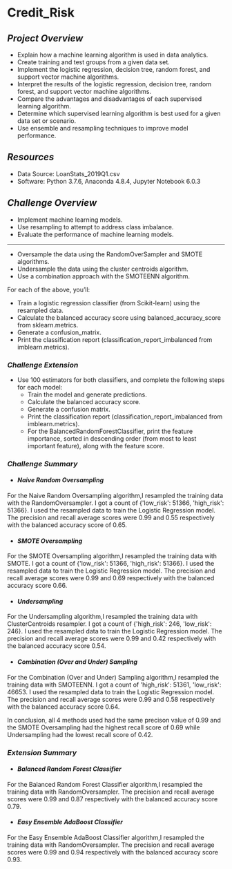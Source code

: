 # Credit_Risk

## ***Project Overview***

  * Explain how a machine learning algorithm is used in data analytics.
  * Create training and test groups from a given data set.
  * Implement the logistic regression, decision tree, random forest, and support vector machine algorithms.
  * Interpret the results of the logistic regression, decision tree, random forest, and support vector machine algorithms.
  * Compare the advantages and disadvantages of each supervised learning algorithm.
  * Determine which supervised learning algorithm is best used for a given data set or scenario.
  * Use ensemble and resampling techniques to improve model performance.
  
## ***Resources***
  
  * Data Source: LoanStats_2019Q1.csv
  * Software: Python 3.7.6, Anaconda 4.8.4, Jupyter Notebook 6.0.3
  
## ***Challenge Overview***
  
  * Implement machine learning models.
  * Use resampling to attempt to address class imbalance.
  * Evaluate the performance of machine learning models.
  
***
  * Oversample the data using the RandomOverSampler and SMOTE algorithms.
  * Undersample the data using the cluster centroids algorithm.
  * Use a combination approach with the SMOTEENN algorithm.

For each of the above, you’ll:

  * Train a logistic regression classifier (from Scikit-learn) using the resampled data.
  * Calculate the balanced accuracy score using balanced_accuracy_score from sklearn.metrics.
  * Generate a confusion_matrix.
  * Print the classification report (classification_report_imbalanced from imblearn.metrics).

### ***Challenge Extension***
* Use 100 estimators for both classifiers, and complete the following steps for each model:
  * Train the model and generate predictions.
  * Calculate the balanced accuracy score.
  * Generate a confusion matrix.
  * Print the classification report (classification_report_imbalanced from imblearn.metrics).
  * For the BalancedRandomForestClassifier, print the feature importance, sorted in descending order (from most to least important feature), along with the feature score.


### ***Challenge Summary***

* #### ***Naive Random Oversampling***

For the Naive Random Oversampling algorithm,I resampled the training data with the RandomOversampler. I got a count of {'low_risk': 51366, 'high_risk': 51366}. I used the resampled data to train the Logistic Regression model. The precision and recall average scores were 0.99 and 0.55 respectively with the balanced accuracy score of 0.65. 


* #### ***SMOTE Oversampling***

For the SMOTE Oversampling algorithm,I resampled the training data with SMOTE. I got a count of {'low_risk': 51366, 'high_risk': 51366}. I used the resampled data to train the Logistic Regression model. The precision and recall average scores were 0.99 and 0.69 respectively with the balanced accuracy score 0.66. 

* #### ***Undersampling***

For the Undersampling algorithm,I resampled the training data with ClusterCentroids resampler. I got a count of {'high_risk': 246, 'low_risk': 246}. I used the resampled data to train the Logistic Regression model. The precision and recall average scores were 0.99 and 0.42 respectively with the balanced accuracy score 0.54.

* #### ***Combination (Over and Under) Sampling***

For the Combination (Over and Under) Sampling algorithm,I resampled the training data with SMOTEENN. I got a count of 'high_risk': 51361, 'low_risk': 46653. I used the resampled data to train the Logistic Regression model. The precision and recall average scores were 0.99 and 0.58 respectively with the balanced accuracy score 0.64.

In conclusion, all 4 methods used had the same precison value of 0.99 and the SMOTE Oversampling had the highest recall score of 0.69 while Undersampling had the lowest recall score of 0.42.

### ***Extension Summary***

* #### ***Balanced Random Forest Classifier***

For the Balanced Random Forest Classifier algorithm,I resampled the training data with RandomOversampler. The precision and recall average scores were 0.99 and 0.87 respectively with the balanced accuracy score 0.79.

* #### ***Easy Ensemble AdaBoost Classifier***

For the Easy Ensemble AdaBoost Classifier algorithm,I resampled the training data with RandomOversampler. The precision and recall average scores were 0.99 and 0.94 respectively with the balanced accuracy score 0.93.
